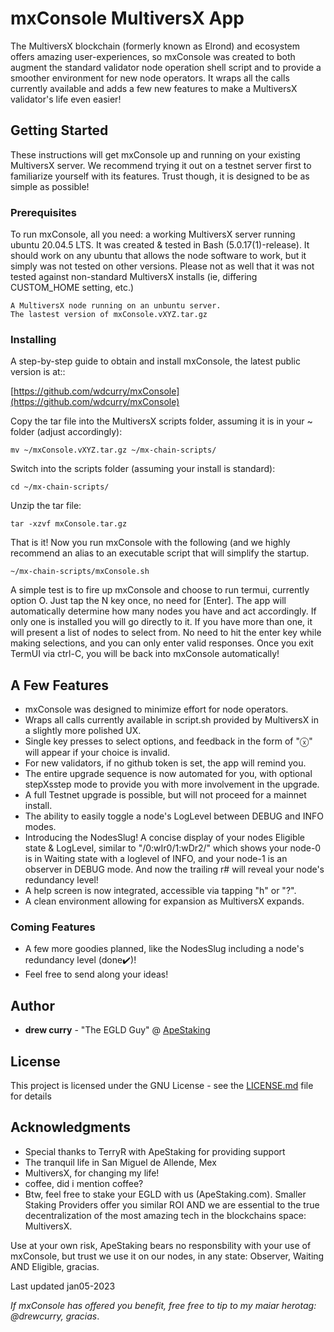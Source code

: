 # mxConsole MultiversX App

The MultiversX blockchain (formerly known as Elrond) and ecosystem offers amazing user-experiences, so mxConsole was created to both augment the standard validator node operation shell script and to provide a smoother environment for new node operators. It wraps all the calls currently available and adds a few new features to make a MultiversX validator's life even easier!

## Getting Started

These instructions will get mxConsole up and running on your existing MultiversX server.  We recommend trying it out on a testnet server first to familiarize yourself with its features. Trust though, it is designed to be as simple as possible!

### Prerequisites

To run mxConsole, all you need: a working MultiversX server running ubuntu 20.04.5 LTS.  It was created & tested in Bash (5.0.17(1)-release). It should work on any ubuntu that allows the node software to work, but it simply was not tested on other versions. Please not as well that it was not tested against non-standard MultiversX installs (ie, differing CUSTOM_HOME setting, etc.)

```
A MultiversX node running on an unbuntu server.
The lastest version of mxConsole.vXYZ.tar.gz
```
### Installing

A step-by-step guide to obtain and install mxConsole, the latest public version is at::

[https://github.com/wdcurry/mxConsole](https://github.com/wdcurry/mxConsole)

Copy the tar file into the MultiversX scripts folder, assuming it is in your ~ folder (adjust accordingly):

```
mv ~/mxConsole.vXYZ.tar.gz ~/mx-chain-scripts/
```
Switch into the scripts folder (assuming your install is standard):

```
cd ~/mx-chain-scripts/
```
Unzip the tar file:

```
tar -xzvf mxConsole.tar.gz
```
That is it! Now you run mxConsole with the following (and we highly recommend an alias to an executable script that will simplify the startup.

```
~/mx-chain-scripts/mxConsole.sh
```
A simple test is to fire up mxConsole and choose to run termui, currently option O. Just tap the N key once, no need for [Enter]. The app will automatically determine how many nodes you have and act accordingly. If only one is installed you will go directly to it. If you have more than one, it will present a list of nodes to select from. No need to hit the enter key while making selections, and you can only enter valid responses. Once you exit TermUI via ctrl-C, you will be back into mxConsole automatically!

## A Few Features

- mxConsole was designed to minimize effort for node operators.
- Wraps all calls currently available in script.sh provided by MultiversX in a slightly more polished UX.
- Single key presses to select options, and feedback in the form of "ⓧ" will appear if your choice is invalid.
- For new validators, if no github token is set, the app will remind you.
- The entire upgrade sequence is now automated for you, with optional stepXsstep mode to provide you with more involvement in the upgrade.
- A full Testnet upgrade is possible, but will not proceed for a mainnet install.
- The ability to easily toggle a node's LogLevel between DEBUG and INFO modes.
- Introducing the NodesSlug! A concise display of your nodes Eligible state & LogLevel, similar to "/0:wIr0/1:wDr2/" which shows your node-0 is in Waiting state with a loglevel of INFO, and your node-1 is an observer in DEBUG mode. And now the trailing r# will reveal your node's redundancy level!
- A help screen is now integrated, accessible via tapping "h" or "?".
- A clean environment allowing for expansion as MultiversX expands.

### Coming Features

- A few more goodies planned, like the NodesSlug including a node's redundancy level (done✔️)!
- Feel free to send along your ideas!

## Author

* **drew curry** - "The EGLD Guy" @ [ApeStaking](https://www.ApeStaking.com)

## License

This project is licensed under the GNU License - see the [LICENSE.md](LICENSE.md) file for details

## Acknowledgments

* Special thanks to TerryR with ApeStaking for providing support
* The tranquil life in San Miguel de Allende, Mex
* MultiversX, for changing my life!
* coffee, did i mention coffee?
* Btw, feel free to stake your EGLD with us (ApeStaking.com). Smaller Staking Providers offer you similar ROI AND we are essential to the true decentralization of the most amazing tech in the blockchains space: MultiversX.

Use at your own risk, ApeStaking bears no responsbility with your use of mxConsole, but trust we use it on our nodes, in any state: Observer, Waiting AND Eligible, gracias.

Last updated jan05-2023

*If mxConsole has offered you benefit, free free to tip to my maiar herotag: @drewcurry, gracias*.

